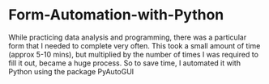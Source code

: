 # Form-Automation-with-Python

While practicing data analysis and programming, there was a particular form that I needed to complete very often. This took a small amount of time (approx 5-10 mins), but multiplied by the number of times I was required to fill it out, became a huge process. 
So to save time, I automated it with Python using the package PyAutoGUI



